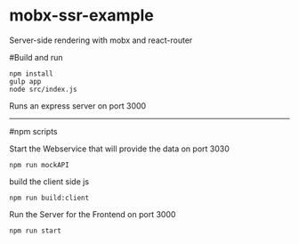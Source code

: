 # mobx-ssr-example
Server-side rendering with mobx and react-router

#Build and run
```
npm install
gulp app
node src/index.js
```
Runs an express server on port 3000


-----------------------

#npm scripts

Start the Webservice that will provide the data on port 3030
```
npm run mockAPI
```

build the client side js
```
npm run build:client
```

Run the Server for the Frontend on port 3000
```
npm run start
```

